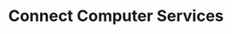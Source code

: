 ---
title: "Connect Computer Services"
url: /greenville/connect-computer-services/
shop: computer
---